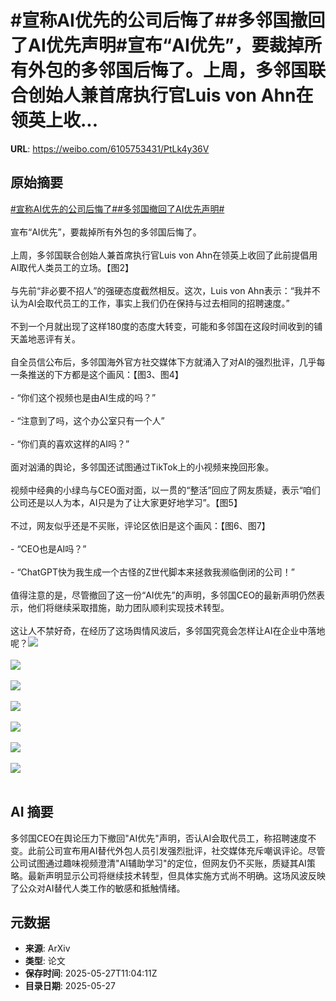 # #宣称AI优先的公司后悔了##多邻国撤回了AI优先声明#宣布“AI优先”，要裁掉所有外包的多邻国后悔了。上周，多邻国联合创始人兼首席执行官Luis von Ahn在领英上收...

**URL**: https://weibo.com/6105753431/PtLk4y36V

## 原始摘要

<a href="https://m.weibo.cn/search?containerid=231522type%3D1%26t%3D10%26q%3D%23%E5%AE%A3%E7%A7%B0AI%E4%BC%98%E5%85%88%E7%9A%84%E5%85%AC%E5%8F%B8%E5%90%8E%E6%82%94%E4%BA%86%23&amp;extparam=%23%E5%AE%A3%E7%A7%B0AI%E4%BC%98%E5%85%88%E7%9A%84%E5%85%AC%E5%8F%B8%E5%90%8E%E6%82%94%E4%BA%86%23" data-hide=""><span class="surl-text">#宣称AI优先的公司后悔了#</span></a><a href="https://m.weibo.cn/search?containerid=231522type%3D1%26t%3D10%26q%3D%23%E5%A4%9A%E9%82%BB%E5%9B%BD%E6%92%A4%E5%9B%9E%E4%BA%86AI%E4%BC%98%E5%85%88%E5%A3%B0%E6%98%8E%23&amp;extparam=%23%E5%A4%9A%E9%82%BB%E5%9B%BD%E6%92%A4%E5%9B%9E%E4%BA%86AI%E4%BC%98%E5%85%88%E5%A3%B0%E6%98%8E%23" data-hide=""><span class="surl-text">#多邻国撤回了AI优先声明#</span></a><br><br>宣布“AI优先”，要裁掉所有外包的多邻国后悔了。<br><br>上周，多邻国联合创始人兼首席执行官Luis von Ahn在领英上收回了此前提倡用AI取代人类员工的立场。【图2】<br><br>与先前“非必要不招人”的强硬态度截然相反。这次，Luis von Ahn表示：“我并不认为AI会取代员工的工作，事实上我们仍在保持与过去相同的招聘速度。”<br><br>不到一个月就出现了这样180度的态度大转变，可能和多邻国在这段时间收到的铺天盖地恶评有关。<br><br>自全员信公布后，多邻国海外官方社交媒体下方就涌入了对AI的强烈批评，几乎每一条推送的下方都是这个画风：【图3、图4】<br><br>- “你们这个视频也是由AI生成的吗？”<br><br>- “注意到了吗，这个办公室只有一个人”<br><br>- “你们真的喜欢这样的AI吗？”<br><br>面对汹涌的舆论，多邻国还试图通过TikTok上的小视频来挽回形象。<br><br>视频中经典的小绿鸟与CEO面对面，以一贯的“整活”回应了网友质疑，表示“咱们公司还是以人为本，AI只是为了让大家更好地学习”。【图5】<br><br>不过，网友似乎还是不买账，评论区依旧是这个画风：【图6、图7】<br><br>- “CEO也是AI吗？”<br><br>- “ChatGPT快为我生成一个古怪的Z世代脚本来拯救我濒临倒闭的公司！”<br><br>值得注意的是，尽管撤回了这一份“AI优先”的声明，多邻国CEO的最新声明仍然表示，他们将继续采取措施，助力团队顺利实现技术转型。<br><br>这让人不禁好奇，在经历了这场舆情风波后，多邻国究竟会怎样让AI在企业中落地呢？<img style="" src="https://tvax2.sinaimg.cn/large/006Fd7o3gy1i1u2otgp13j30zk0k0tb0.jpg" referrerpolicy="no-referrer"><br><br><img style="" src="https://tvax4.sinaimg.cn/large/006Fd7o3gy1i1u2p2tc68j30p82xy7wh.jpg" referrerpolicy="no-referrer"><br><br><img style="" src="https://tvax4.sinaimg.cn/large/006Fd7o3gy1i1u2p3f0obj30hk0xs0x1.jpg" referrerpolicy="no-referrer"><br><br><img style="" src="https://tvax2.sinaimg.cn/large/006Fd7o3gy1i1u2p5h5qtj30hu1a47ac.jpg" referrerpolicy="no-referrer"><br><br><img style="" src="https://tvax2.sinaimg.cn/large/006Fd7o3gy1i1u2p7k3h0j30mc0f27ff.jpg" referrerpolicy="no-referrer"><br><br><img style="" src="https://tvax4.sinaimg.cn/large/006Fd7o3gy1i1u2pav9vdj30hw1ay7b8.jpg" referrerpolicy="no-referrer"><br><br><img style="" src="https://tvax1.sinaimg.cn/large/006Fd7o3gy1i1u2pcwa2xj30hy1ggjzh.jpg" referrerpolicy="no-referrer"><br><br>

## AI 摘要

多邻国CEO在舆论压力下撤回"AI优先"声明，否认AI会取代员工，称招聘速度不变。此前公司宣布用AI替代外包人员引发强烈批评，社交媒体充斥嘲讽评论。尽管公司试图通过趣味视频澄清"AI辅助学习"的定位，但网友仍不买账，质疑其AI策略。最新声明显示公司将继续技术转型，但具体实施方式尚不明确。这场风波反映了公众对AI替代人类工作的敏感和抵触情绪。

## 元数据

- **来源**: ArXiv
- **类型**: 论文
- **保存时间**: 2025-05-27T11:04:11Z
- **目录日期**: 2025-05-27
